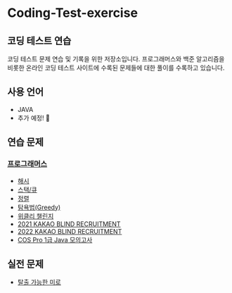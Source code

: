 # Coding-Test-exercise

## 코딩 테스트 연습

코딩 테스트 문제 연습 및 기록을 위한 저장소입니다. 프로그래머스와 백준 알고리즘을 비롯한 온라인 코딩 테스트 사이트에 수록된 문제들에 대한 풀이를 수록하고 있습니다.

## 사용 언어

- JAVA
- 추가 예정! 🥸

## 연습 문제

### [프로그래머스](./exercise/Programmers)

- [해시](./exercise/Programmers/Hash)
- [스택/큐](./exercise/Programmers/StackNQueue)
- [정렬](./exercise/Programmers/Sort)
- [탐욕법(Greedy)](./exercise/Programmers/Greedy)
- [위클리 챌린지](./exercise/Programmers/Weekly-Challenge)
- [2021 KAKAO BLIND RECRUITMENT](./exercise/Programmers/2021-KAKAO-BLIND-RECRUITMENT)
- [2022 KAKAO BLIND RECRUITMENT](./exercise/Programmers/2022-KAKAO-BLIND-RECRUITMENT)
- [COS Pro 1급 Java 모의고사](./exercise/COS-Pro-Grade-1-Java-Mock-Test)

## 실전 문제

- [탈출 가능한 미로](./[problem/an_escapeable_maze)
